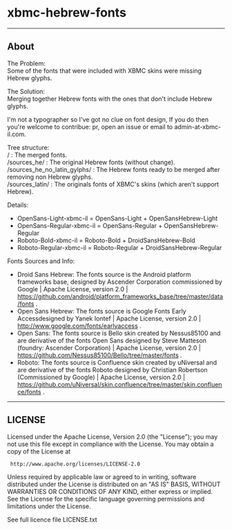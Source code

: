 xbmc-hebrew-fonts
=================

---------------------------  
About
---------------------------    

The Problem:  
Some of the fonts that were included with XBMC skins were missing Hebrew glyphs.  

The Solution:  
Merging together Hebrew fonts with the ones that don't include Hebrew glyphs.  
  
I'm not a typographer so I've got no clue on font design, If you do then you're welcome to contribue: pr, open an issue or email to admin-at-xbmc-il.com.  


Tree structure:  
/ 				: The merged fonts.  
/sources_he/ 			: The original Hebrew fonts (without change).  
/sources_he_no_latin_gylphs/ 	: The Hebrew fonts ready to be merged after removing non Hebrew glyphs.  
/sources_latin/			: The originals fonts of XBMC's skins (which aren't support Hebrew).  


Details:  
* OpenSans-Light-xbmc-il = OpenSans-Light + OpenSansHebrew-Light  
* OpenSans-Regular-xbmc-il = OpenSans-Regular + OpenSansHebrew-Regular  
* Roboto-Bold-xbmc-il = Roboto-Bold + DroidSansHebrew-Bold  
* Roboto-Regular-xbmc-il = Roboto-Regular + DroidSansHebrew-Regular  


Fonts Sources and Info:  
* Droid Sans Hebrew: The fonts source is the Android platform frameworks base, designed by Ascender Corporation commissioned by Google | Apache License, version 2.0 | https://github.com/android/platform_frameworks_base/tree/master/data/fonts .  
* Open Sans Hebrew:  The fonts source is Google Fonts Early Accessdesigned by Yanek Iontef | Apache License, version 2.0 | http://www.google.com/fonts/earlyaccess .
* Open Sans: The fonts source is Bello skin created by Nessus85100 and are derivative of the fonts Open Sans designed by Steve Matteson (foundry: Ascender Corporation) | Apache License, version 2.0 | https://github.com/Nessus85100/Bello/tree/master/fonts .  
* Roboto: The fonts source is Confluence skin created by uNiversaI and are derivative of the fonts Roboto designed by Christian Robertson (Commissioned by Google) | Apache License, version 2.0 | https://github.com/uNiversaI/skin.confluence/tree/master/skin.confluence/fonts .  


---------------------------  
LICENSE  
---------------------------  

Licensed under the Apache License, Version 2.0 (the "License");
you may not use this file except in compliance with the License.
You may obtain a copy of the License at
  
     http://www.apache.org/licenses/LICENSE-2.0
  
Unless required by applicable law or agreed to in writing, software
distributed under the License is distributed on an "AS IS" BASIS,
WITHOUT WARRANTIES OR CONDITIONS OF ANY KIND, either express or implied.
See the License for the specific language governing permissions and
limitations under the License.

See full licence file LICENSE.txt